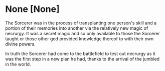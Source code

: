# None [None]
The Sorcerer was in the process of transplanting one person's skill and a portion of their memories into another via the relatively new magic of necrurgy. It was a secret magic and so only available to those the Sorcerer taught or those other god provided knowledge thereof to with their own divine powers.

In truth the Sorcerer had come to the battlefield to test out necrurgy as it was the first step in a new plan he had, thanks to the arrival of the jumbled in the world.
